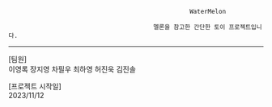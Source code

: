                                                       WaterMelon

                                            멜론을 참고한 간단한 토이 프로젝트입니다.

---------------------------------------------------------------------------------------------------------------------------------------------------
[팀원] </br>
이영록 장지영 차필우 최하영 허진욱 김진솔

[프로젝트 시작일] </br>
2023/11/12 
